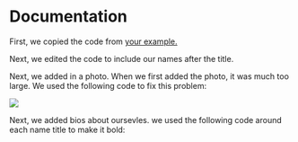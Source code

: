 # Documentation

First, we copied the code from [your example.](https://rdwrome.github.io/)

Next, we edited the code to include our names after the title. 

Next, we added in a photo. When we first added the photo, it was much too large. We used the following code to fix this problem: 

<div>
  <img src="pic.png" style="max-width: 100%; height: auto;">
</div>

Next, we added bios about oursevles. we used the following code around each name title to make it bold: 

<b>
	
